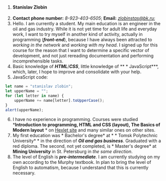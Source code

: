 1. #### Stanislav Zlobin
2. **Contact phone number:** *8-923-403-6505*;
   **Email:** *zlobinstas@bk.ru*;
3. Hello. I am currently a student. My main education is an engineer in the oil and gas industry. While it is not yet time for adult life and everyday work, I want to try myself in another kind of activity, actually in programming (***front-end***), because I have always been attracted to *working in the network* and *working with my head*. I signed up for this course for the reason that I want to determine a specific vector of development, and not just rereading documentation and performing incomprehensible tasks. 
4. Basic knowledge of ***HTML***/***CSS***, little knowledge of ** * JavaScript***, which, later, I hope to improve and consolidate with your help.
5. JavaScript code:
```JavaScript 
let name = "stanislav zlobin";
let upperName = "";
for (let letter in name) {
    upperName += name[letter].toUpperCase();
}
alert(upperName);
```
6. I have no experience in programming. Courses were studied ***Introduction to programming, HTML and CSS (layout), The Basics of Modern layout** * on [Hexlet site](https://ru.hexlet.io/categories/html/courses) and many similar ones on other sites.
7. My first education was * Bachelor's degree* at * * Tomsk Polytechnic University* * in the direction of ***Oil and gas business***. Graduated with a red diploma. The second, not yet completed, is * Master's degree* at **Mining University** in St. Petersburg in *the same direction*.
8. The level of English is ***pre-intermediate***. I am currently studying on my own according to the Murphy textbook. In plan to bring the level of English to automatism, because I understand that this is currently necessary.